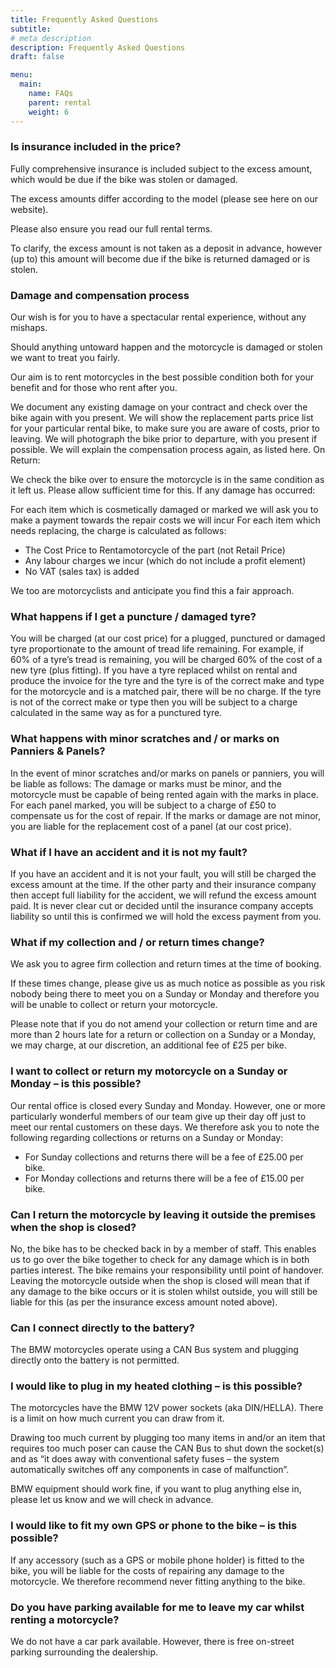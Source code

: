 ```yaml
---
title: Frequently Asked Questions
subtitle: 
# meta description
description: Frequently Asked Questions
draft: false

menu:
  main:
    name: FAQs
    parent: rental
    weight: 6
---
```


### Is insurance included in the price?
Fully comprehensive insurance is included subject to the excess amount, which would be due if the bike was stolen or damaged.

The excess amounts differ according to the model (please see here on our website).

Please also ensure you read our full rental terms. 

To clarify, the excess amount is not taken as a deposit in advance, however (up to) this amount will become due if the bike is returned damaged or is stolen.

### Damage and compensation process

Our wish is for you to have a spectacular rental experience, without any mishaps.

Should anything untoward happen and the motorcycle is damaged or stolen we want to treat you fairly.

Our aim is to rent motorcycles in the best possible condition both for your benefit and for those who rent after you.

We document any existing damage on your contract and check over the bike again with you present.
We will show the replacement parts price list for your particular rental bike, to make sure you are aware of costs, prior to leaving.
We will photograph the bike prior to departure, with you present if possible.
We will explain the compensation process again, as listed here.
On Return:

We check the bike over to ensure the motorcycle is in the same condition as it left us. Please allow sufficient time for this.
If any damage has occurred:
 
For each item which is cosmetically damaged or marked we will ask you to make a payment towards the repair costs we will incur
For each item which needs replacing, the charge is calculated as follows: 
- The Cost Price to Rentamotorcycle of the part (not Retail Price)
- Any labour charges we incur (which do not include a profit element)
- No VAT (sales tax) is added
 
We too are motorcyclists and anticipate you find this a fair approach.

### What happens if I get a puncture / damaged tyre?
You will be charged (at our cost price) for a plugged, punctured or damaged tyre proportionate to the amount of tread life remaining. For example, if 60% of a tyre’s tread is remaining, you will be charged 60% of the cost of a new tyre (plus fitting).
If you have a tyre replaced whilst on rental and produce the invoice for the tyre and the tyre is of the correct make and type for the motorcycle and is a matched pair, there will be no charge.
If the tyre is not of the correct make or type then you will be subject to a charge calculated in the same way as for a punctured tyre.

### What happens with minor scratches and / or marks on Panniers & Panels?
In the event of minor scratches and/or marks on panels or panniers, you will be liable as follows:
The damage or marks must be minor, and the motorcycle must be capable of being rented again with the marks in place.
For each panel marked, you will be subject to a charge of £50 to compensate us for the cost of repair. If the marks or damage are not minor, you are liable for the replacement cost of a panel (at our cost price).

### What if I have an accident and it is not my fault?
If you have an accident and it is not your fault, you will still be charged the excess amount at the time. If the other party and their insurance company then accept full liability for the accident, we will refund the excess amount paid. It is never clear cut or decided until the insurance company accepts liability so until this is confirmed we will hold the excess payment from you.

### What if my collection and / or return times change?
We ask you to agree firm collection and return times at the time of booking.

If these times change, please give us as much notice as possible as you risk nobody being there to meet you on a Sunday or Monday and therefore you will be unable to collect or return your motorcycle.

Please note that if you do not amend your collection or return time and are more than 2 hours late for a return or collection on a Sunday or a Monday, we may charge, at our discretion, an additional fee of £25 per bike.

### I want to collect or return my motorcycle on a Sunday or Monday – is this possible?
Our rental office is closed every Sunday and Monday.
However, one or more particularly wonderful members of our team give up their day off just to meet our rental customers on these days. We therefore ask you to note the following regarding collections or returns on a Sunday or Monday:

- For Sunday collections and returns there will be a fee of £25.00 per bike.
- For Monday collections and returns there will be a fee of £15.00 per bike.
### Can I return the motorcycle by leaving it outside the premises when the shop is closed?
No, the bike has to be checked back in by a member of staff. This enables us to go over the bike together to check for any damage which is in both parties interest.
The bike remains your responsibility until point of handover.
Leaving the motorcycle outside when the shop is closed will mean that if any damage to the bike occurs or it is stolen whilst outside, you will still be liable for this (as per the insurance excess amount noted above).

### Can I connect directly to the battery?
The BMW motorcycles operate using a CAN Bus system and plugging directly onto the battery is not permitted.

### I would like to plug in my heated clothing – is this possible?
The motorcycles have the BMW 12V power sockets (aka DIN/HELLA). There is a limit on how much current you can draw from it.

Drawing too much current by plugging too many items in and/or an item that requires too much poser can cause the CAN Bus to shut down the socket(s) and as “it does away with conventional safety fuses – the system automatically switches off any components in case of malfunction”.

BMW equipment should work fine, if you want to plug anything else in, please let us know and we will check in advance.

### I would like to fit my own GPS or phone to the bike – is this possible?
If any accessory (such as a GPS or mobile phone holder) is fitted to the bike, you will be liable for the costs of repairing any damage to the motorcycle.
We therefore recommend never fitting anything to the bike.

### Do you have parking available for me to leave my car whilst renting a motorcycle?
We do not have a car park available. However, there is free on-street parking surrounding the dealership.
